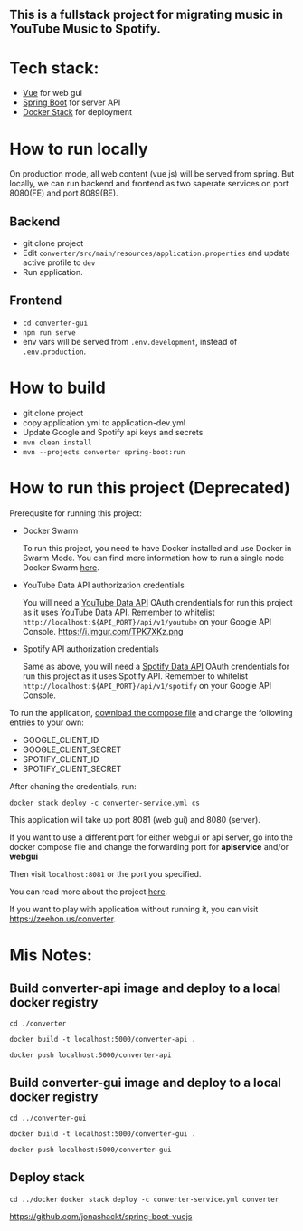 ## This is a fullstack project for migrating music in YouTube Music to Spotify.

# Tech stack:
<!-- * [NGINX](https://docs.nginx.com/nginx/admin-guide/web-server/reverse-proxy/) as a proxy server -->
* [Vue](https://github.com/vuejs/vue) for web gui
* [Spring Boot](https://spring.io/guides/gs/spring-boot/) for server API
* [Docker Stack](https://docs.docker.com/engine/reference/commandline/stack/) for deployment

# How to run locally
On production mode, all web content (vue js) will be served from spring.
But locally, we can run backend and frontend as two saperate services on port 8080(FE) and port 8089(BE).
## Backend
* git clone project
* Edit `converter/src/main/resources/application.properties` and update active profile to `dev`
* Run application.

## Frontend
* `cd converter-gui`
* `npm run serve`
* env vars will be served from `.env.development`, instead of `.env.production`.

# How to build
* git clone project
* copy application.yml to application-dev.yml
* Update Google and Spotify api keys and secrets
* `mvn clean install`
* `mvn --projects converter spring-boot:run`

# How to run this project (Deprecated)
Prerequsite for running this project:
* Docker Swarm 
  
  To run this project, you need to have Docker installed and use Docker in Swarm Mode. You can find more information how to run a single node Docker Swarm [here](https://docs.docker.com/engine/swarm/swarm-tutorial/create-swarm/).
* YouTube Data API authorization credentials
  
  You will need a [YouTube Data API](https://developers.google.com/youtube/registering_an_application) OAuth crendentials for run this project as it uses YouTube Data API. Remember to whitelist `http://localhost:${API_PORT}/api/v1/youtube` on your Google API Console.
  https://i.imgur.com/TPK7XKz.png

* Spotify API authorization credentials
  
  Same as above, you will need a [Spotify Data API](https://developer.spotify.com/dashboard/) OAuth crendentials for run this project as it uses Spotify API. Remember to whitelist `http://localhost:${API_PORT}/api/v1/spotify` on your Google API Console.


To run the application, [download the compose file](https://github.com/jameszezhan/converter/blob/master/docker/converter-service.yml) and change the following entries to your own:
* GOOGLE_CLIENT_ID
* GOOGLE_CLIENT_SECRET
* SPOTIFY_CLIENT_ID
* SPOTIFY_CLIENT_SECRET

After chaning the credentials, run: 

`docker stack deploy -c converter-service.yml cs`

This application will take up port 8081 (web gui) and 8080 (server).

If you want to use a different port for either webgui or api server, go into the docker compose file and change the forwarding port for **apiservice** and/or **webgui**


Then visit `localhost:8081` or the port you specified.

You can read more about the project [here](https://medium.com/@zezhanchen/fullstack-with-vue-spring-boot-and-nginx-d22d13898d3e).

If you want to play with application without running it, you can visit https://zeehon.us/converter.



# Mis Notes:
## Build converter-api image and deploy to a local docker registry
`cd ./converter`

`docker build -t localhost:5000/converter-api .`

`docker push localhost:5000/converter-api`

## Build converter-gui image and deploy to a local docker registry
`cd ../converter-gui`

`docker build -t localhost:5000/converter-gui .`

`docker push localhost:5000/converter-gui`

## Deploy stack
`cd ../docker`
`docker stack deploy -c converter-service.yml converter`


https://github.com/jonashackt/spring-boot-vuejs